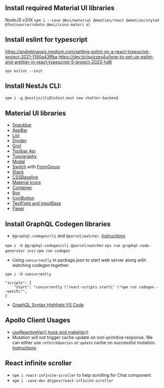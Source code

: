 ## Install required Material UI libraries

NodeJS v20X
`npm i --save @mui/material @emotion/react @emotion/styled @fontsource/roboto @mui/icons-materi
al`

## Install eslint for typescript

https://andrebnassis.medium.com/setting-eslint-on-a-react-typescript-project-2021-1190a43ffba
https://dev.to/quizzes4u/how-to-set-up-eslint-and-prettier-in-react-typescript-5-project-2023-hd6

`npx eslint --init`

## Install NestJs CLI:

`npm i -g @nestjs/cli@latest`
`nest new chatter-backend`

## Material UI libraries

- [Snackbar](https://mui.com/material-ui/react-snackbar/)
- [AppBar](https://mui.com/material-ui/app-bar/)
- [List](https://mui.com/material-ui/react-list/)
- [Divider](https://mui.com/material-ui/react-divider/)
- [Grid](https://mui.com/material-ui/react-grid/)
- [Toolbar Api](https://mui.com/material-ui/api/toolbar/)
- [Typography](https://mui.com/material-ui/react-typography/)
- [Modal](https://mui.com/material-ui/react-modal/)
- [Switch](https://mui.com/material-ui/react-switch/) with [FormGroup](https://mui.com/material-ui/api/form-group/)
- [Stack](https://mui.com/material-ui/react-stack/)
- [CSSBaseline](https://mui.com/material-ui/react-css-baseline/)
- [Material Icons](https://mui.com/material-ui/material-icons/)
- [Container](https://mui.com/material-ui/react-container/)
- [Box](https://mui.com/material-ui/react-box/)
- [IconButton](https://mui.com/material-ui/api/icon-button/)
- [TextField and InputBase](https://mui.com/material-ui/react-text-field/)
- [Paper](https://mui.com/material-ui/react-paper/)

## Install GraphQL Codegen libraries

- `@graphql-codegen/cli` and `@parcel/watcher`. [Instructions](https://the-guild.dev/graphql/codegen/docs/getting-started/installation)

`npm i -D @graphql-codegen/cli @parcel/watcher`
`npx run graphql-code-generator init`
`npm run codegen`

- Using `concurrently` in package.json to start web server along with watching codegen together:

`npm i -D concurrently`

```
"scripts": {
    "start": "concurrently \"react-scripts start\" \"npm run codegen --watch\"",
}
```

- [GraphQL Syntax Highlight VS Code](https://marketplace.visualstudio.com/items?itemName=GraphQL.vscode-graphql-syntax)

## Apollo Client Usages

- [useReactiveVar() hook and makeVar()](https://www.apollographql.com/docs/react/local-state/reactive-variables/)
- Mutation will not trigger cache update on non-primitive response. We can either use `refetchQueries` or `update` cache on successful mutation. [Instructions](https://www.apollographql.com/docs/react/data/mutations/)

## React infinite scroller

- `npm i react-infinite-scroller` to help scrolling for Chat component
- `npm i -save-dev @types/react-infinite-scroller`

